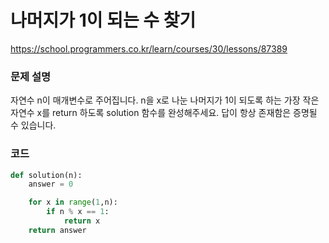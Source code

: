 # 나머지가 1이 되는 수 찾기
https://school.programmers.co.kr/learn/courses/30/lessons/87389

### 문제 설명
자연수 n이 매개변수로 주어집니다. n을 x로 나눈 나머지가 1이 되도록 하는 가장 작은 자연수 x를 return 하도록 solution 함수를 완성해주세요. 답이 항상 존재함은 증명될 수 있습니다.

### 코드
```python
def solution(n):
    answer = 0

    for x in range(1,n):
        if n % x == 1:
            return x
    return answer

```
